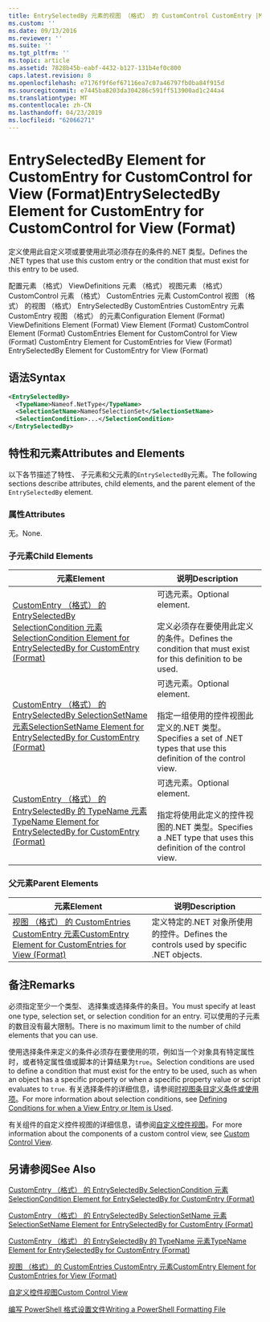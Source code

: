 ```yaml
---
title: EntrySelectedBy 元素的视图 （格式） 的 CustomControl CustomEntry |Microsoft Docs
ms.custom: ''
ms.date: 09/13/2016
ms.reviewer: ''
ms.suite: ''
ms.tgt_pltfrm: ''
ms.topic: article
ms.assetid: 7828b45b-eabf-4432-b127-131b4ef0c800
caps.latest.revision: 8
ms.openlocfilehash: e7176f9f6ef67116ea7c07a46797fb0ba84f915d
ms.sourcegitcommit: e7445ba8203da304286c591ff513900ad1c244a4
ms.translationtype: MT
ms.contentlocale: zh-CN
ms.lasthandoff: 04/23/2019
ms.locfileid: "62066271"
---
```

# <a name="entryselectedby-element-for-customentry-for-customcontrol-for-view-format"></a><span data-ttu-id="65e46-102">EntrySelectedBy Element for CustomEntry for CustomControl for View (Format)</span><span class="sxs-lookup"><span data-stu-id="65e46-102">EntrySelectedBy Element for CustomEntry for CustomControl for View (Format)</span></span>

<span data-ttu-id="65e46-103">定义使用此自定义项或要使用此项必须存在的条件的.NET 类型。</span><span class="sxs-lookup"><span data-stu-id="65e46-103">Defines the .NET types that use this custom entry or the condition that must exist for this entry to be used.</span></span>

<span data-ttu-id="65e46-104">配置元素 （格式） ViewDefinitions 元素 （格式） 视图元素 （格式） CustomControl 元素 （格式） CustomEntries 元素 CustomControl 视图 （格式） 的视图 （格式） EntrySelectedBy CustomEntries CustomEntry 元素CustomEntry 视图 （格式） 的元素</span><span class="sxs-lookup"><span data-stu-id="65e46-104">Configuration Element (Format) ViewDefinitions Element (Format) View Element (Format) CustomControl Element (Format) CustomEntries Element for CustomControl for View (Format) CustomEntry Element for CustomEntries for View (Format) EntrySelectedBy Element for CustomEntry for View (Format)</span></span>

## <a name="syntax"></a><span data-ttu-id="65e46-105">语法</span><span class="sxs-lookup"><span data-stu-id="65e46-105">Syntax</span></span>

```xml
<EntrySelectedBy>
  <TypeName>Nameof.NetType</TypeName>
  <SelectionSetName>NameofSelectionSet</SelectionSetName>
  <SelectionCondition>...</SelectionCondition>
</EntrySelectedBy>
```

## <a name="attributes-and-elements"></a><span data-ttu-id="65e46-106">特性和元素</span><span class="sxs-lookup"><span data-stu-id="65e46-106">Attributes and Elements</span></span>

<span data-ttu-id="65e46-107">以下各节描述了特性、 子元素和父元素的`EntrySelectedBy`元素。</span><span class="sxs-lookup"><span data-stu-id="65e46-107">The following sections describe attributes, child elements, and the parent element of the `EntrySelectedBy` element.</span></span>

### <a name="attributes"></a><span data-ttu-id="65e46-108">属性</span><span class="sxs-lookup"><span data-stu-id="65e46-108">Attributes</span></span>

<span data-ttu-id="65e46-109">无。</span><span class="sxs-lookup"><span data-stu-id="65e46-109">None.</span></span>

### <a name="child-elements"></a><span data-ttu-id="65e46-110">子元素</span><span class="sxs-lookup"><span data-stu-id="65e46-110">Child Elements</span></span>

|<span data-ttu-id="65e46-111">元素</span><span class="sxs-lookup"><span data-stu-id="65e46-111">Element</span></span>|<span data-ttu-id="65e46-112">说明</span><span class="sxs-lookup"><span data-stu-id="65e46-112">Description</span></span>|
|-------------|-----------------|
|[<span data-ttu-id="65e46-113">CustomEntry （格式） 的 EntrySelectedBy SelectionCondition 元素</span><span class="sxs-lookup"><span data-stu-id="65e46-113">SelectionCondition Element for EntrySelectedBy for CustomEntry (Format)</span></span>](./selectioncondition-element-for-entryselectedby-for-customcontrol-format.md)|<span data-ttu-id="65e46-114">可选元素。</span><span class="sxs-lookup"><span data-stu-id="65e46-114">Optional element.</span></span><br /><br /> <span data-ttu-id="65e46-115">定义必须存在要使用此定义的条件。</span><span class="sxs-lookup"><span data-stu-id="65e46-115">Defines the condition that must exist for this definition to be used.</span></span>|
|[<span data-ttu-id="65e46-116">CustomEntry （格式） 的 EntrySelectedBy SelectionSetName 元素</span><span class="sxs-lookup"><span data-stu-id="65e46-116">SelectionSetName Element for EntrySelectedBy for CustomEntry (Format)</span></span>](./selectionsetname-element-for-entryselectedby-for-customcontrol-for-view-format.md)|<span data-ttu-id="65e46-117">可选元素。</span><span class="sxs-lookup"><span data-stu-id="65e46-117">Optional element.</span></span><br /><br /> <span data-ttu-id="65e46-118">指定一组使用的控件视图此定义的.NET 类型。</span><span class="sxs-lookup"><span data-stu-id="65e46-118">Specifies a set of .NET types that use this definition of the control view.</span></span>|
|[<span data-ttu-id="65e46-119">CustomEntry （格式） 的 EntrySelectedBy 的 TypeName 元素</span><span class="sxs-lookup"><span data-stu-id="65e46-119">TypeName Element for EntrySelectedBy for CustomEntry (Format)</span></span>](./typename-element-for-selectioncondition-for-customcontrol-for-view-format.md)|<span data-ttu-id="65e46-120">可选元素。</span><span class="sxs-lookup"><span data-stu-id="65e46-120">Optional element.</span></span><br /><br /> <span data-ttu-id="65e46-121">指定将使用此定义的控件视图的.NET 类型。</span><span class="sxs-lookup"><span data-stu-id="65e46-121">Specifies a .NET type that uses this definition of the control view.</span></span>|

### <a name="parent-elements"></a><span data-ttu-id="65e46-122">父元素</span><span class="sxs-lookup"><span data-stu-id="65e46-122">Parent Elements</span></span>

|<span data-ttu-id="65e46-123">元素</span><span class="sxs-lookup"><span data-stu-id="65e46-123">Element</span></span>|<span data-ttu-id="65e46-124">说明</span><span class="sxs-lookup"><span data-stu-id="65e46-124">Description</span></span>|
|-------------|-----------------|
|[<span data-ttu-id="65e46-125">视图 （格式） 的 CustomEntries CustomEntry 元素</span><span class="sxs-lookup"><span data-stu-id="65e46-125">CustomEntry Element for CustomEntries for View (Format)</span></span>](./customentry-element-for-customentries-for-customcontrol-for-view-format.md)|<span data-ttu-id="65e46-126">定义特定的.NET 对象所使用的控件。</span><span class="sxs-lookup"><span data-stu-id="65e46-126">Defines the controls used by specific .NET objects.</span></span>|

## <a name="remarks"></a><span data-ttu-id="65e46-127">备注</span><span class="sxs-lookup"><span data-stu-id="65e46-127">Remarks</span></span>

<span data-ttu-id="65e46-128">必须指定至少一个类型、 选择集或选择条件的条目。</span><span class="sxs-lookup"><span data-stu-id="65e46-128">You must specify at least one type, selection set, or selection condition for an entry.</span></span> <span data-ttu-id="65e46-129">可以使用的子元素的数目没有最大限制。</span><span class="sxs-lookup"><span data-stu-id="65e46-129">There is no maximum limit to the number of child elements that you can use.</span></span>

<span data-ttu-id="65e46-130">使用选择条件来定义的条件必须存在要使用的项，例如当一个对象具有特定属性时，或者特定属性值或脚本的计算结果为`true`。</span><span class="sxs-lookup"><span data-stu-id="65e46-130">Selection conditions are used to define a condition that must exist for the entry to be used, such as when an object has a specific property or when a specific property value or script evaluates to `true`.</span></span> <span data-ttu-id="65e46-131">有关选择条件的详细信息，请参阅[时视图条目定义条件或使用项](./defining-conditions-for-displaying-data.md)。</span><span class="sxs-lookup"><span data-stu-id="65e46-131">For more information about selection conditions, see [Defining Conditions for when a View Entry or Item is Used](./defining-conditions-for-displaying-data.md).</span></span>

<span data-ttu-id="65e46-132">有关组件的自定义控件视图的详细信息，请参阅[自定义控件视图](./creating-custom-controls.md)。</span><span class="sxs-lookup"><span data-stu-id="65e46-132">For more information about the components of a custom control view, see [Custom Control View](./creating-custom-controls.md).</span></span>

## <a name="see-also"></a><span data-ttu-id="65e46-133">另请参阅</span><span class="sxs-lookup"><span data-stu-id="65e46-133">See Also</span></span>

[<span data-ttu-id="65e46-134">CustomEntry （格式） 的 EntrySelectedBy SelectionCondition 元素</span><span class="sxs-lookup"><span data-stu-id="65e46-134">SelectionCondition Element for EntrySelectedBy for CustomEntry (Format)</span></span>](./selectioncondition-element-for-entryselectedby-for-customcontrol-format.md)

[<span data-ttu-id="65e46-135">CustomEntry （格式） 的 EntrySelectedBy SelectionSetName 元素</span><span class="sxs-lookup"><span data-stu-id="65e46-135">SelectionSetName Element for EntrySelectedBy for CustomEntry (Format)</span></span>](./selectionsetname-element-for-entryselectedby-for-customcontrol-for-view-format.md)

[<span data-ttu-id="65e46-136">CustomEntry （格式） 的 EntrySelectedBy 的 TypeName 元素</span><span class="sxs-lookup"><span data-stu-id="65e46-136">TypeName Element for EntrySelectedBy for CustomEntry (Format)</span></span>](./typename-element-for-selectioncondition-for-customcontrol-for-view-format.md)

[<span data-ttu-id="65e46-137">视图 （格式） 的 CustomEntries CustomEntry 元素</span><span class="sxs-lookup"><span data-stu-id="65e46-137">CustomEntry Element for CustomEntries for View (Format)</span></span>](./customentry-element-for-customentries-for-customcontrol-for-view-format.md)

[<span data-ttu-id="65e46-138">自定义控件视图</span><span class="sxs-lookup"><span data-stu-id="65e46-138">Custom Control View</span></span>](./creating-custom-controls.md)

[<span data-ttu-id="65e46-139">编写 PowerShell 格式设置文件</span><span class="sxs-lookup"><span data-stu-id="65e46-139">Writing a PowerShell Formatting File</span></span>](./writing-a-powershell-formatting-file.md)
